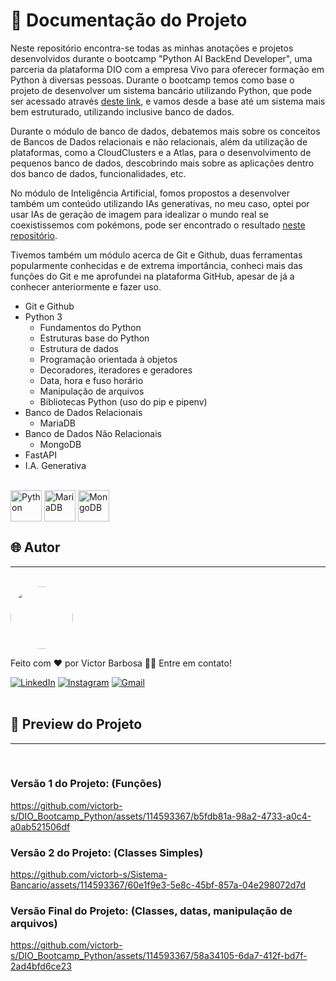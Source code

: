 # 📒 Documentação do Projeto


Neste repositório encontra-se todas as minhas anotações e projetos desenvolvidos durante o bootcamp "Python AI BackEnd Developer", uma parceria da plataforma DIO com a empresa Vivo para oferecer formação em Python à diversas pessoas. Durante o bootcamp temos como base o projeto de desenvolver um sistema bancário utilizando Python, que pode ser acessado através [deste link](https://github.com/victorb-s/DIO_Bootcamp_Python/blob/421ebd95443fc48b929744dd0c307fb2c4298ae1/Python/Projetos/SistemaV4/SistemaBancarioV4.py), e vamos desde a base até um sistema mais bem estruturado, utilizando inclusive banco de dados.

Durante o módulo de banco de dados, debatemos mais sobre os conceitos de Bancos de Dados relacionais e não relacionais, além da utilização de plataformas, como a CloudClusters e a Atlas, para o desenvolvimento de pequenos banco de dados, descobrindo mais sobre as aplicações dentro dos banco de dados, funcionalidades, etc.

No módulo de Inteligência Artificial, fomos propostos a desenvolver também um conteúdo utilizando IAs generativas, no meu caso, optei por usar IAs de geração de imagem para idealizar o mundo real se coexistissemos com pokémons, pode ser encontrado o resultado [neste repositório](https://github.com/victorb-s/DIO-lab-natty-or-not).

Tivemos também um módulo acerca de Git e Github, duas ferramentas popularmente conhecidas e de extrema importância, conheci mais das funções do Git e me aprofundei na plataforma GitHub, apesar de já a conhecer anteriormente e fazer uso.

- Git e Github
- Python 3
  - Fundamentos do Python
  - Estruturas base do Python
  - Estrutura de dados
  - Programação orientada à objetos
  - Decoradores, iteradores e geradores
  - Data, hora e fuso horário
  - Manipulação de arquivos
  - Bibliotecas Python (uso do pip e pipenv)
- Banco de Dados Relacionais
  - MariaDB 
- Banco de Dados Não Relacionais
  - MongoDB
- FastAPI
- I.A. Generativa
  
<div style="display: inline_block"><br>
  <img align="center" alt="Python" heigth="40" width="50" src="https://cdn.jsdelivr.net/gh/devicons/devicon@latest/icons/python/python-original.svg">
  <img align="center" alt="MariaDB" heigth="40" width="50" src="https://cdn.jsdelivr.net/gh/devicons/devicon@latest/icons/mariadb/mariadb-original-wordmark.svg">
  <img align="center" alt="MongoDB" heigth="40" width="50" src="https://cdn.jsdelivr.net/gh/devicons/devicon@latest/icons/mongodb/mongodb-plain-wordmark.svg">
</div>
  
## 🌐 Autor
---
<br>

<a href="https://www.linkedin.com/in/victor-santos-01242007111203200607/">
 <img style="border-radius: 50%" src="https://avatars.githubusercontent.com/u/114593367?s=400&u=35dad9c7030300514c27e765de70b83b4073c802&v=4" width="100px;" alt=""/>
</a>

Feito com ❤️ por Victor Barbosa 👋🏽 Entre em contato!

[![LinkedIn](https://img.shields.io/badge/LinkedIn-0077B5?style=for-the-badge&logo=linkedin&logoColor=white)](https://www.linkedin.com/in/victor-santos-01242007111203200607/)
[![Instagram](https://img.shields.io/badge/-Instagram-%23E4405F?style=for-the-badge&logo=instagram&logoColor=white)](https://www.instagram.com/vituisdev/)
[![Gmail](https://img.shields.io/badge/Gmail-333333?style=for-the-badge&logo=gmail&logoColor=red)](mailto:victorb.santos15@gmail.com)
<br>
<br>

## 🔗 Preview do Projeto
---

<br>

### Versão 1 do Projeto: (Funções)

https://github.com/victorb-s/DIO_Bootcamp_Python/assets/114593367/b5fdb81a-98a2-4733-a0c4-a0ab521506df

### Versão 2 do Projeto: (Classes Simples)

https://github.com/victorb-s/Sistema-Bancario/assets/114593367/60e1f9e3-5e8c-45bf-857a-04e298072d7d

### Versão Final do Projeto: (Classes, datas, manipulação de arquivos)

https://github.com/victorb-s/DIO_Bootcamp_Python/assets/114593367/58a34105-6da7-412f-bd7f-2ad4bfd6ce23

